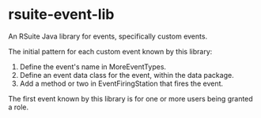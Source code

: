 # rsuite-event-lib
An RSuite Java library for events, specifically custom events.

The initial pattern for each custom event known by this library:

1. Define the event's name in MoreEventTypes.
2. Define an event data class for the event, within the data package.
3. Add a method or two in EventFiringStation that fires the event.

The first event known by this library is for one or more users being granted a role.
